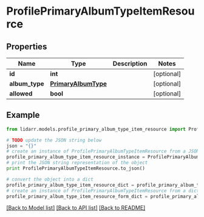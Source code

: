 # ProfilePrimaryAlbumTypeItemResource


## Properties
Name | Type | Description | Notes
------------ | ------------- | ------------- | -------------
**id** | **int** |  | [optional] 
**album_type** | [**PrimaryAlbumType**](PrimaryAlbumType.md) |  | [optional] 
**allowed** | **bool** |  | [optional] 

## Example

```python
from lidarr.models.profile_primary_album_type_item_resource import ProfilePrimaryAlbumTypeItemResource

# TODO update the JSON string below
json = "{}"
# create an instance of ProfilePrimaryAlbumTypeItemResource from a JSON string
profile_primary_album_type_item_resource_instance = ProfilePrimaryAlbumTypeItemResource.from_json(json)
# print the JSON string representation of the object
print ProfilePrimaryAlbumTypeItemResource.to_json()

# convert the object into a dict
profile_primary_album_type_item_resource_dict = profile_primary_album_type_item_resource_instance.to_dict()
# create an instance of ProfilePrimaryAlbumTypeItemResource from a dict
profile_primary_album_type_item_resource_form_dict = profile_primary_album_type_item_resource.from_dict(profile_primary_album_type_item_resource_dict)
```
[[Back to Model list]](../README.md#documentation-for-models) [[Back to API list]](../README.md#documentation-for-api-endpoints) [[Back to README]](../README.md)


